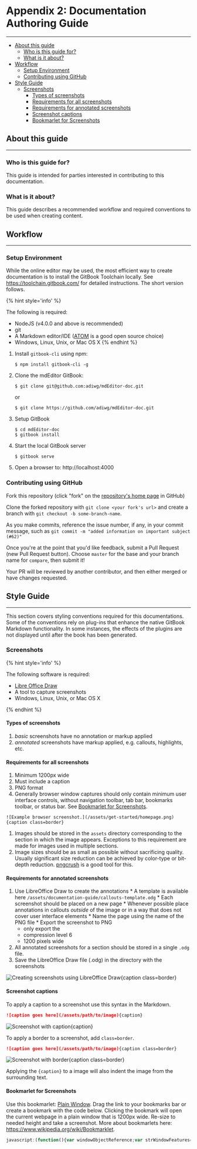 # Appendix 2: Documentation Authoring Guide

---

<!-- TOC depthFrom:2 depthTo:6 withLinks:1 updateOnSave:1 orderedList:0 -->

- [About this guide](#about-this-guide)
	- [Who is this guide for?](#who-is-this-guide-for)
	- [What is it about?](#what-is-it-about)
- [Workflow](#workflow)
	- [Setup Environment](#setup-environment)
	- [Contributing using GitHub](#contributing-using-github)
- [Style Guide](#style-guide)
	- [Screenshots](#screenshots)
		- [Types of screenshots](#types-of-screenshots)
		- [Requirements for all screenshots](#requirements-for-all-screenshots)
		- [Requirements for annotated screenshots](#requirements-for-annotated-screenshots)
		- [Screenshot captions](#screenshot-captions)
		- [Bookmarlet for Screenshots](#bookmarlet-for-screenshots)

<!-- /TOC -->

## About this guide

---

### Who is this guide for?

This guide is intended for parties interested in contributing to this documentation.

### What is it about?

This guide describes a recommended workflow and required conventions to be used
when creating content.

## Workflow

---

### Setup Environment

While the online editor may be used, the most efficient way to create
documentation is to install the GitBook Toolchain locally. See
https://toolchain.gitbook.com/ for detailed instructions. The short version
follows.

{% hint style='info' %}

The following is required:
 * NodeJS (v4.0.0 and above is recommended)
 * git
 * A Markdown editor/IDE ([ATOM](https://atom.io/) is a good open source choice)
 * Windows, Linux, Unix, or Mac OS X
{% endhint %}


1. Install `gitbook-cli` using npm:

    ```
    $ npm install gitbook-cli -g
    ```

1. Clone the mdEditor GitBook:

    ```
    $ git clone git@github.com:adiwg/mdEditor-doc.git
    ```
    or
    ```
    $ git clone https://github.com/adiwg/mdEditor-doc.git
    ```
1. Setup GitBook
    ```
    $ cd mdEditor-doc
    $ gitbook install
    ```
1. Start the local GitBook server
    ```
    $ gitbook serve
    ```
1. Open a browser to: http://localhost:4000

### Contributing using GitHub

Fork this repository (click "fork" on the
[repository's home page](https://github.com/adiwg/mdEditor-doc) in GitHub)

Clone the forked repository with `git clone <your fork's url>` and create a
branch with `git checkout -b some-branch-name`.

As you make commits, reference the issue number, if any, in your commit message, such as
`git commit -m "added information on important subject (#62)"`

Once you're at the point that you'd like feedback, submit a Pull Request (new
Pull Request button). Choose `master` for the base and your branch name for `compare`,
then submit it!

Your PR will be reviewed by another contributor, and then either merged or have
changes requested.

## Style Guide

---

This section covers styling conventions required for this documentations. Some of
the conventions rely on plug-ins that enhance the native GitBook Markdown functionality.
In some instances, the effects of the plugins are not displayed until after the
book has been generated.

### Screenshots

{% hint style='info' %}

The following software is required:
 * [Libre Office Draw](https://www.libreoffice.org/)
 * A tool to capture screenshots
 * Windows, Linux, Unix, or Mac OS X

{% endhint %}

#### Types of screenshots

  1. *basic* screenshots have no annotation or markup applied
  1. *annotated* screenshots have markup applied, e.g. callouts, highlights, etc.


#### Requirements for all screenshots

  1. Minimum 1200px wide
  1. Must include a caption
  1. PNG format
  1. Generally browser window captures should only contain minimum user interface
  controls, without navigation toolbar, tab bar, bookmarks toolbar, or status
  bar. See [Bookmarlet for Screenshots](#bookmarlet-for-screenshots).

    ![Example browser screenshot.](/assets/get-started/homepage.png){caption class=border}

  1. Images should be stored in the `assets` directory corresponding to the
  section in which the image appears. Exceptions to this requirement are made
  for images used in multiple sections.
  1. Image sizes should be as small as possible without sacrificing quality.
  Usually significant size reduction can be achieved by color-type or bit-depth
  reduction. [pngcrush](https://en.wikipedia.org/wiki/Pngcrush) is a good tool for this.

#### Requirements for annotated screenshots
  1. Use LibreOffice Draw to create the annotations
    * A template is available here `/assets/documentation-guide/callouts-template.odg`
    * Each screenshot should be placed on a new page
    * Whenever possible place annotations in callouts *outside* of the image or
    in a way that  does not cover user interface elements
    * Name the page using the name of the PNG file
    * Export the screenshot to PNG
      * only export the
      * compression level 6
      * 1200 pixels wide
  1. All annotated screenshots for a section should be stored in a single `.odg` file.
  1. Save the LibreOffice Draw file (.odg) in the directory with the screenshots

  ![Creating screenshots using LibreOffice Draw](/assets/documentation-guide/libreoffice-screenshot.gif){caption class=border}

#### Screenshot captions

To apply a caption to a screenshot use this syntax in the Markdown.

```markdown
![caption goes here](/assets/path/to/image){caption}
```
![Screenshot with caption](/assets/documentation-guide/example-image.png){caption}

To apply a border to a screenshot, add `class=border`.

```markdown
![caption goes here](/assets/path/to/image){caption class=border}
```
![Screenshot with border](/assets/documentation-guide/example-image.png){caption class=border}

Applying the `{caption}` to a image will also indent the image from the surrounding text.

#### Bookmarlet for Screenshots

Use this bookmarlet: <a href="javascript:(function(){var windowObjectReference;var strWindowFeatures='menubar=no,location=yes,resizable=yes,scrollbars=yes,status=no,width=1200,height=1200';windowObjectReference=window.open(window.location.href,'Plain Jane',strWindowFeatures);})();">Plain Window</a>. Drag the link to your bookmarks bar or create a bookmark with the code below. Clicking the bookmark will open the current webpage in a plain window that is 1200px wide. Re-size to needed height and take a screenshot. More about bookmarlets here: https://www.wikipedia.org/wiki/Bookmarklet.

```javascript
javascript:(function(){var windowObjectReference;var strWindowFeatures='menubar=no,location=yes,resizable=yes,scrollbars=yes,status=no,width=1200,height=1200';windowObjectReference=window.open(window.location.href,'Plain Window',strWindowFeatures);})();
```
